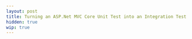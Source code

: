 ```yaml
---
layout: post
title: Turning an ASP.Net MVC Core Unit Test into an Integration Test
hidden: true
wip: true
---
```

